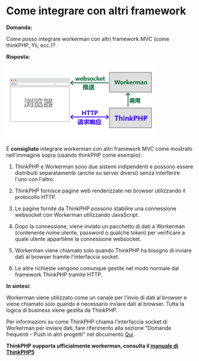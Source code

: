 # Come integrare con altri framework

**Domanda:**

Come posso integrare workerman con altri framework MVC (come thinkPHP, Yii, ecc.)?

**Risposta:**

![workerman-thinkphp](../images/workerman-work-with-thinkphp.png)

È **consigliato** integrare workerman con altri framework MVC come mostrato nell'immagine sopra (usando thinkPHP come esempio):

1. ThinkPHP e Workerman sono due sistemi indipendenti e possono essere distribuiti separatamente (anche su server diversi) senza interferire l'uno con l'altro.

2. ThinkPHP fornisce pagine web renderizzate nei browser utilizzando il protocollo HTTP.

3. Le pagine fornite da ThinkPHP possono stabilire una connessione websocket con Workerman utilizzando JavaScript.

4. Dopo la connessione, viene inviato un pacchetto di dati a Workerman (contenente nome utente, password o qualche token) per verificare a quale utente appartiene la connessione websocket.

5. Workerman viene chiamato solo quando ThinkPHP ha bisogno di inviare dati al browser tramite l'interfaccia socket.

6. Le altre richieste vengono comunque gestite nel modo normale dal framework ThinkPHP tramite HTTP.

**In sintesi:**

Workerman viene utilizzato come un canale per l'invio di dati al browser e viene chiamato solo quando è necessario inviare dati al browser. Tutta la logica di business viene gestita da ThinkPHP.

Per informazioni su come ThinkPHP chiama l'interfaccia socket di Workerman per inviare dati, fare riferimento alla sezione "Domande frequenti - Push in altri progetti" nel documento [Qui](push-in-other-project.md).

**ThinkPHP supporta ufficialmente workerman, consulta il [manuale di ThinkPHP5](https://www.kancloud.cn/manual/thinkphp5/235128)**
